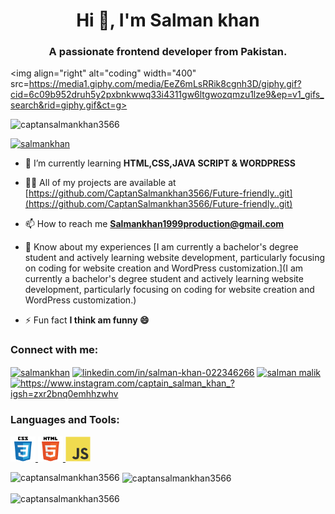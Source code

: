 <h1 align="center">Hi 👋, I'm Salman khan</h1>
<h3 align="center">A passionate frontend developer from Pakistan.</h3>

<img align="right" alt="coding" width="400" src=https://media1.giphy.com/media/EeZ6mLsRRik8cgnh3D/giphy.gif?cid=6c09b952druh5y2pxbnkwwq33i4311gw6ltgwozqmzu1lze9&ep=v1_gifs_search&rid=giphy.gif&ct=g> 

<p align="left"> <img src="https://komarev.com/ghpvc/?username=captansalmankhan3566&label=Profile%20views&color=0e75b6&style=flat" alt="captansalmankhan3566" /> </p>

<p align="left"> <a href="https://twitter.com/salmankhan" target="blank"><img src="https://img.shields.io/twitter/follow/salmankhan?logo=twitter&style=for-the-badge" alt="salmankhan" /></a> </p>

- 🌱 I’m currently learning **HTML,CSS,JAVA SCRIPT & WORDPRESS**

- 👨‍💻 All of my projects are available at [https://github.com/CaptanSalmankhan3566/Future-friendly..git](https://github.com/CaptanSalmankhan3566/Future-friendly..git)

- 📫 How to reach me **Salmankhan1999production@gmail.com**

- 📄 Know about my experiences [I am currently a bachelor's degree student and actively learning website development, particularly focusing on coding for website creation and WordPress customization.](I am currently a bachelor's degree student and actively learning website development, particularly focusing on coding for website creation and WordPress customization.)

- ⚡ Fun fact **I think am funny 😄**

<h3 align="left">Connect with me:</h3>
<p align="left">
<a href="https://twitter.com/salmankhan" target="blank"><img align="center" src="https://raw.githubusercontent.com/rahuldkjain/github-profile-readme-generator/master/src/images/icons/Social/twitter.svg" alt="salmankhan" height="30" width="40" /></a>
<a href="https://linkedin.com/in/linkedin.com/in/salman-khan-022346266" target="blank"><img align="center" src="https://raw.githubusercontent.com/rahuldkjain/github-profile-readme-generator/master/src/images/icons/Social/linked-in-alt.svg" alt="linkedin.com/in/salman-khan-022346266" height="30" width="40" /></a>
<a href="https://fb.com/salman malik" target="blank"><img align="center" src="https://raw.githubusercontent.com/rahuldkjain/github-profile-readme-generator/master/src/images/icons/Social/facebook.svg" alt="salman malik" height="30" width="40" /></a>
<a href="https://instagram.com/https://www.instagram.com/captain_salman_khan_?igsh=zxr2bnq0emhhzwhv" target="blank"><img align="center" src="https://raw.githubusercontent.com/rahuldkjain/github-profile-readme-generator/master/src/images/icons/Social/instagram.svg" alt="https://www.instagram.com/captain_salman_khan_?igsh=zxr2bnq0emhhzwhv" height="30" width="40" /></a>
</p>

<h3 align="left">Languages and Tools:</h3>
<p align="left"> <a href="https://www.w3schools.com/css/" target="_blank" rel="noreferrer"> <img src="https://raw.githubusercontent.com/devicons/devicon/master/icons/css3/css3-original-wordmark.svg" alt="css3" width="40" height="40"/> </a> <a href="https://www.w3.org/html/" target="_blank" rel="noreferrer"> <img src="https://raw.githubusercontent.com/devicons/devicon/master/icons/html5/html5-original-wordmark.svg" alt="html5" width="40" height="40"/> </a> <a href="https://developer.mozilla.org/en-US/docs/Web/JavaScript" target="_blank" rel="noreferrer"> <img src="https://raw.githubusercontent.com/devicons/devicon/master/icons/javascript/javascript-original.svg" alt="javascript" width="40" height="40"/> </a> </p>

<p><img align="left" src="https://github-readme-stats.vercel.app/api/top-langs?username=captansalmankhan3566&show_icons=true&locale=en&layout=compact" alt="captansalmankhan3566" /></p>

<p>&nbsp;<img align="center" src="https://github-readme-stats.vercel.app/api?username=captansalmankhan3566&show_icons=true&locale=en" alt="captansalmankhan3566" /></p>

<p><img align="center" src="https://github-readme-streak-stats.herokuapp.com/?user=captansalmankhan3566&" alt="captansalmankhan3566" /></p>
